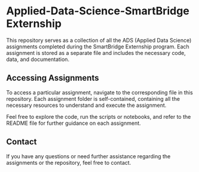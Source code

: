 # Applied-Data-Science-SmartBridge Externship 
This repository serves as a collection of all the ADS (Applied Data Science) assignments completed during the SmartBridge Externship program. Each assignment is stored as a separate file and includes the necessary code, data, and documentation.

## Accessing Assignments

To access a particular assignment, navigate to the corresponding file in this repository. Each assignment folder is self-contained, containing all the necessary resources to understand and execute the assignment.

Feel free to explore the code, run the scripts or notebooks, and refer to the README file for further guidance on each assignment.

## Contact

If you have any questions or need further assistance regarding the assignments or the repository, feel free to contact. 
